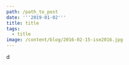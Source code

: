 ```yaml
---
path: /path_to_post
date: '''2019-01-02'''
title: title
tags:
  - title
image: /content/blog/2016-02-15-ise2016.jpg
---
```

d
